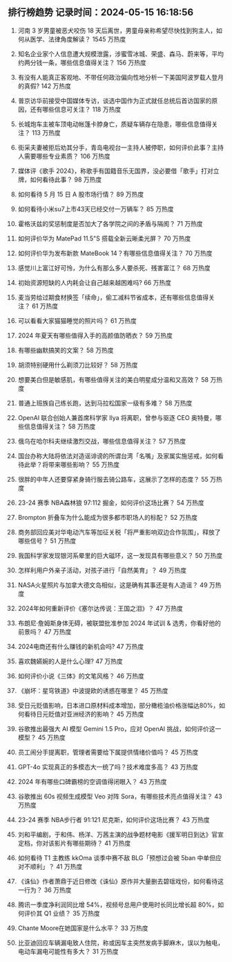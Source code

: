 
## 排行榜趋势 记录时间：2024-05-15 16:18:56
  
  1. 河南 3 岁男童被恶犬咬伤 18 天后离世，男童母亲称希望尽快找到狗主人，如何从医学、法律角度解读？ 1545 万热度
    
  2. 知名企业家个人信息遭大规模泄露，涉蜜雪冰城、荣盛、森马、蔚来等，平均约两分钱一条，哪些信息值得关注？ 156 万热度
    
  3. 有没有人能真正客观地、不带任何政治偏向性地分析一下美国阿波罗载人登月的真假? 142 万热度
    
  4. 普京访华前接受中国媒体专访，谈选中国作为正式就任总统后首访国家的原因，还有哪些信息可关注？ 118 万热度
    
  5. 长城炮车主被车顶电动帐篷卡脖身亡，质疑车辆存在隐患，哪些信息值得关注？ 113 万热度
    
  6. 街采夫妻被拒后劝其分手，青岛电视台一主持人被停职，如何评价此事？主持人需要哪些专业素质？ 106 万热度
    
  7. 媒体评《歌手 2024》，称歌手有国籍音乐无国界，没必要借「歌手」打对立牌，如何看待此事？ 98 万热度
    
  8. 如何看待 5 月 15 日 A 股市场行情？ 89 万热度
    
  9. 如何看待小米su7上市43天已经交付一万辆车？ 85 万热度
    
  10. 霍格沃兹的奖惩制度是否加大了各学院之间的矛盾与隔阂？ 71 万热度
    
  11. 如何评价华为 MatePad 11.5"S 搭载全新云晰柔光屏？ 70 万热度
    
  12. 如何评价华为发布新款 MateBook 14？有哪些信息值得关注？ 70 万热度
    
  13. 感觉川上富江好可怜，为什么有那么多人要杀死、残害富江？ 68 万热度
    
  14. 初始资源短缺的人内耗会让自己越来越困难吗? 66 万热度
    
  15. 麦当劳给过期食材换签「续命」，偷工减料节省成本，还有哪些信息值得关注？ 61 万热度
    
  16. 可以看看大家猫猫睡觉的照片吗？ 61 万热度
    
  17. 2024 年夏天有哪些值得入手的高颜值防晒衣？ 59 万热度
    
  18. 有哪些幽默搞笑的文案？ 58 万热度
    
  19. 胡须特别硬用什么剃须刀比较好？ 58 万热度
    
  20. 想要美白但是敏感肌，有哪些值得关注的美白明星成分温和又高效？ 58 万热度
    
  21. 普通上班族自己练长跑，达到马拉松国家一级有多难？ 58 万热度
    
  22. OpenAI 联合创始人兼首席科学家 Ilya 将离职，曾参与驱逐 CEO 奥特曼，哪些信息值得关注？ 58 万热度
    
  23. 俄乌在哈尔科夫继续激烈交战，哪些信息值得关注？ 57 万热度
    
  24. 国台办称大陆将依法对造谣诽谤的所谓台湾「名嘴」及家属实施惩戒，如何看待此举？将带来哪些影响？ 55 万热度
    
  25. 很胖的中年人还要穿紧身骑行服去骑公路车，这展示了怎样的态度？ 55 万热度
    
  26. 23-24 赛季 NBA森林狼 97:112 掘金，如何评价这场比赛？ 54 万热度
    
  27. Brompton 折叠车为什么能成为很多都市职场人的标配？ 52 万热度
    
  28. 商务部回应美对华电动汽车等加征关税「将严重影响双边合作氛围」，释放了哪些信号？ 51 万热度
    
  29. 我国科学家发现银河系晕里的巨大磁环，这一发现具有哪些意义？ 50 万热度
    
  30. 怎样利用户外亲子活动，对孩子进行「自然美育」？ 49 万热度
    
  31. NASA火星照片与加拿大德文岛相似，这是确有其事还是有人造谣？ 49 万热度
    
  32. 2024年如何重新评价《塞尔达传说：王国之泪》？ 47 万热度
    
  33. 布朗尼·詹姆斯身体无碍，被联盟批准参加 2024 年试训 & 选秀，你看好他的前景吗？ 47 万热度
    
  34. 2024电商还有什么赚钱的新机会吗? 47 万热度
    
  35. 喜欢魏嬿婉的人是什么心理? 47 万热度
    
  36. 如何评价小说《三体》的文笔风格？ 46 万热度
    
  37. 《崩坏：星穹铁道》中波提欧的诱惑在哪里？ 45 万热度
    
  38. 受日元贬值影响，日本进口原材料成本增加，部分橄榄油价格涨幅达80%，如何看待日元贬值对亚洲经济的影响？ 45 万热度
    
  39. 谷歌推出最强大 AI 模型 Gemini 1.5 Pro，应对 OpenAI 挑战，如何评价这一模型？ 45 万热度
    
  40. 员工闹分手提离职，管理者需要给下属提供情绪价值吗？ 45 万热度
    
  41. GPT-4o 实现真正的多模态大一统了吗？技术难度多高？ 43 万热度
    
  42. 2024 年有哪些口碑霸榜的空调值得闭眼入？ 43 万热度
    
  43. 谷歌推出 60s 视频生成模型 Veo 对阵 Sora，有哪些技术亮点值得关注？ 43 万热度
    
  44. 23-24 赛季 NBA步行者 91:121 尼克斯，如何评价这场比赛？ 43 万热度
    
  45. 刘和平编剧，于和伟、杨洋、万茜主演的战争题材电影《援军明日到达》官宣定档，你对该影片有哪些期待？ 41 万热度
    
  46. 如何看待 T1 主教练 kkOma 谈季中赛不敌 BLG「预想过会被 5ban 中单但应对不顺利」？ 41 万热度
    
  47. 《诛仙》作者萧鼎于近日修改《诛仙》原作并大量删去碧瑶戏份，如何看待这一行为？ 36 万热度
    
  48. 腾讯一季度净利润同比增 54%，视频号总用户使用时长同比增长超 80%，如何评价其 Q1 业绩？ 35 万热度
    
  49. Chante Moore在她国家是什么水平？ 33 万热度
    
  50. 比亚迪回应车辆漏电致人住院，称或因车主突然发病手脚麻木，误以为触电，电动车漏电可能性有多大？ 31 万热度
    